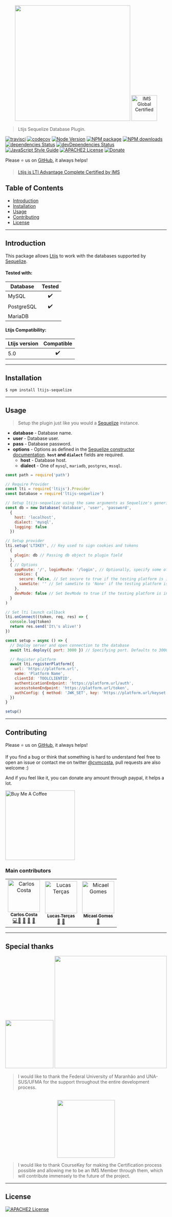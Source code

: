 <div align="center">
	<br>
	<br>
	<a href="https://cvmcosta.github.io/ltijs"><img width="360" src="https://raw.githubusercontent.com/Cvmcosta/ltijs/987de79b9a3d529b1b507baa7b7a95d32ab386c2/docs/logo-300.svg?sanitize=true"></img></a>
  <a href="https://site.imsglobal.org/certifications/coursekey/ltijs"​ target='_blank'><img width="80" src="https://www.imsglobal.org/sites/default/files/IMSconformancelogoREG.png" alt="IMS Global Certified" border="0"></img></a>
</div>



> Ltijs Sequelize Database Plugin.

[![travisci](https://travis-ci.org/Cvmcosta/ltijs.svg?branch=master)](https://travis-ci.org/Cvmcosta/ltijs)
[![codecov](https://codecov.io/gh/Cvmcosta/ltijs/branch/master/graph/badge.svg)](https://codecov.io/gh/Cvmcosta/ltijs)
[![Node Version](https://img.shields.io/node/v/ltijs.svg)](https://www.npmjs.com/package/ltijs)
[![NPM package](https://img.shields.io/npm/v/ltijs.svg)](https://www.npmjs.com/package/ltijs)
[![NPM downloads](https://img.shields.io/npm/dm/ltijs)](https://www.npmjs.com/package/ltijs)
[![dependencies Status](https://david-dm.org/cvmcosta/ltijs/status.svg)](https://david-dm.org/cvmcosta/ltijs)
[![devDependencies Status](https://david-dm.org/cvmcosta/ltijs/dev-status.svg)](https://david-dm.org/cvmcosta/ltijs?type=dev)
[![JavaScript Style Guide](https://img.shields.io/badge/code_style-standard-brightgreen.svg)](https://standardjs.com)
[![APACHE2 License](https://img.shields.io/github/license/cvmcosta/ltijs)](#license)
[![Donate](https://img.shields.io/badge/Donate-Buy%20me%20a%20coffe-blue)](https://www.buymeacoffee.com/UL5fBsi)


Please ⭐️ us on [GitHub](https://github.com/Cvmcosta/ltijs), it always helps!

> [Ltijs is LTI Advantage Complete Certified by IMS](https://site.imsglobal.org/certifications/coursekey/ltijs)


## Table of Contents

- [Introduction](#introduction)
- [Installation](#installation)
- [Usage](#usage)
- [Contributing](#contributing)
- [License](#license)


---
## Introduction

This package allows [Ltijs](https://cvmcosta.github.io/ltijs) to work with the databases supported by [Sequelize](https://sequelize.org/master/).

#### Tested with:

| Database | Tested |
| --------- | - |
| MySQL | <center>✔️</center> |
| PostgreSQL | <center>✔️</center> |
| MariaDB | <center></center> |

#### Ltijs Compatibility:

| Ltijs version | Compatible |
| --------- | - |
| 5.0 | <center>✔️</center> |



---


## Installation

```shell
$ npm install ltijs-sequelize
```

---

## Usage

> Setup the plugin just like you would a [Sequelize](https://sequelize.org/master/manual/getting-started.html) instance.

- **database** - Database name.
- **user** - Database user.
- **pass** - Database password.
- **options** - Options as defined in the [Sequelize constructor documentation](https://sequelize.org/master/class/lib/sequelize.js~Sequelize.html). **`host` and `dialect`** fields are required.
  - **host** - Database host.
  - **dialect** - One of `mysql`, `mariadb`, `postgres`, `mssql`.

```javascript
const path = require('path')

// Require Provider 
const lti = require('ltijs').Provider
const Database = require('ltijs-sequelize')

// Setup ltijs-sequelize using the same arguments as Sequelize's generic contructor
const db = new Database('database', 'user', 'password', 
  { 
    host: 'localhost',
    dialect: 'mysql',
    logging: false 
  })

// Setup provider
lti.setup('LTIKEY', // Key used to sign cookies and tokens
  { 
    plugin: db // Passing db object to plugin field
  },
  { // Options
    appRoute: '/', loginRoute: '/login', // Optionally, specify some of the reserved routes
    cookies: {
      secure: false, // Set secure to true if the testing platform is in a different domain and https is being used
      sameSite: '' // Set sameSite to 'None' if the testing platform is in a different domain and https is being used
    },
    devMode: false // Set DevMode to true if the testing platform is in a different domain and https is not being used
  }
)

// Set lti launch callback
lti.onConnect((token, req, res) => {
  console.log(token)
  return res.send('It\'s alive!')
})

const setup = async () => {
  // Deploy server and open connection to the database
  await lti.deploy({ port: 3000 }) // Specifying port. Defaults to 3000

  // Register platform
  await lti.registerPlatform({
    url: 'https://platform.url',
    name: 'Platform Name',
    clientId: 'TOOLCLIENTID',
    authenticationEndpoint: 'https://platform.url/auth',
    accesstokenEndpoint: 'https://platform.url/token',
    authConfig: { method: 'JWK_SET', key: 'https://platform.url/keyset' }
  })
}

setup()
```

---


## Contributing

Please ⭐️ us on [GitHub](https://github.com/Cvmcosta/ltijs), it always helps!

If you find a bug or think that something is hard to understand feel free to open an issue or contact me on twitter [@cvmcosta](https://twitter.com/cvmcosta), pull requests are also welcome :)


And if you feel like it, you can donate any amount through paypal, it helps a lot.

<a href="https://www.buymeacoffee.com/UL5fBsi" target="_blank"><img width="217" src="https://cdn.buymeacoffee.com/buttons/lato-green.png" alt="Buy Me A Coffee"></a>

### Main contributors

<table>
  <tr>
    <td align="center"><a href="https://github.com/Cvmcosta"><img src="https://avatars2.githubusercontent.com/u/13905368?s=460&v=4" width="100px;" alt="Carlos Costa"/><br /><sub><b>Carlos Costa</b></sub></a><br /><a href="#" title="Code">💻</a><a href="#" title="Answering Questions">💬</a> <a href="#" title="Documentation">📖</a> <a href="#" title="Reviewed Pull Requests">👀</a> <a href="#" title="Talks">📢</a></td>
    <td align="center"><a href="https://github.com/lucastercas"><img src="https://avatars1.githubusercontent.com/u/45924589?s=460&v=4" width="100px;" alt="Lucas Terças"/><br /><sub><b>Lucas Terças</b></sub></a><br /><a href="#" title="Documentation">📖</a> <a href="https://github.com/lucastercas/ltijs-firestore" title="Tools">🔧</a></td>
    <td align="center"><a href="https://github.com/micaelgoms"><img src="https://avatars0.githubusercontent.com/u/23768058?s=460&v=4" width="100px;" alt="Micael Gomes"/><br /><sub><b>Micael Gomes</b></sub></a><br /><a href="#" title="Design">🎨</a></td>    
  
  </tr>
  
</table>

---

## Special thanks

<div align="center">
	<a href="https://portais.ufma.br/PortalUfma/" target='_blank'><img width="150" src="https://raw.githubusercontent.com/Cvmcosta/ltijs/master/docs/ufma-logo.png"></img></a>
  <a href="https://www.unasus.ufma.br/" target='_blank'><img width="350" src="https://raw.githubusercontent.com/Cvmcosta/ltijs/master/docs/unasus-logo.png"></img></a>
</div>

> I would like to thank the Federal University of Maranhão and UNA-SUS/UFMA for the support throughout the entire development process.




<div align="center">
<br>
	<a href="https://coursekey.com/" target='_blank'><img width="180" src="https://raw.githubusercontent.com/Cvmcosta/ltijs/master/docs/coursekey-logo.png"></img></a>
</div>

> I would like to thank CourseKey for making the Certification process possible and allowing me to be an IMS Member through them, which will contribute immensely to the future of the project.



---

## License

[![APACHE2 License](https://img.shields.io/github/license/cvmcosta/ltijs)](LICENSE)

